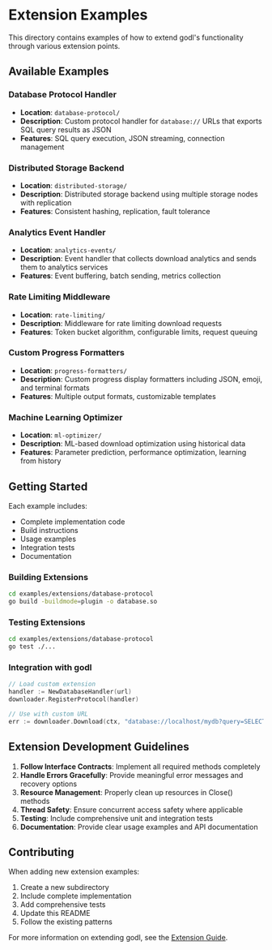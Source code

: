 # Extension Examples

This directory contains examples of how to extend godl's functionality through various extension points.

## Available Examples

### Database Protocol Handler
- **Location**: `database-protocol/`
- **Description**: Custom protocol handler for `database://` URLs that exports SQL query results as JSON
- **Features**: SQL query execution, JSON streaming, connection management

### Distributed Storage Backend
- **Location**: `distributed-storage/`
- **Description**: Distributed storage backend using multiple storage nodes with replication
- **Features**: Consistent hashing, replication, fault tolerance

### Analytics Event Handler
- **Location**: `analytics-events/`
- **Description**: Event handler that collects download analytics and sends them to analytics services
- **Features**: Event buffering, batch sending, metrics collection

### Rate Limiting Middleware
- **Location**: `rate-limiting/`
- **Description**: Middleware for rate limiting download requests
- **Features**: Token bucket algorithm, configurable limits, request queuing

### Custom Progress Formatters
- **Location**: `progress-formatters/`
- **Description**: Custom progress display formatters including JSON, emoji, and terminal formats
- **Features**: Multiple output formats, customizable templates

### Machine Learning Optimizer
- **Location**: `ml-optimizer/`
- **Description**: ML-based download optimization using historical data
- **Features**: Parameter prediction, performance optimization, learning from history

## Getting Started

Each example includes:
- Complete implementation code
- Build instructions
- Usage examples
- Integration tests
- Documentation

### Building Extensions

```bash
cd examples/extensions/database-protocol
go build -buildmode=plugin -o database.so
```

### Testing Extensions

```bash
cd examples/extensions/database-protocol
go test ./...
```

### Integration with godl

```go
// Load custom extension
handler := NewDatabaseHandler(url)
downloader.RegisterProtocol(handler)

// Use with custom URL
err := downloader.Download(ctx, "database://localhost/mydb?query=SELECT * FROM users", "users.json", nil)
```

## Extension Development Guidelines

1. **Follow Interface Contracts**: Implement all required methods completely
2. **Handle Errors Gracefully**: Provide meaningful error messages and recovery options
3. **Resource Management**: Properly clean up resources in Close() methods
4. **Thread Safety**: Ensure concurrent access safety where applicable
5. **Testing**: Include comprehensive unit and integration tests
6. **Documentation**: Provide clear usage examples and API documentation

## Contributing

When adding new extension examples:

1. Create a new subdirectory
2. Include complete implementation
3. Add comprehensive tests
4. Update this README
5. Follow the existing patterns

For more information on extending godl, see the [Extension Guide](../../docs/EXTENDING.md).